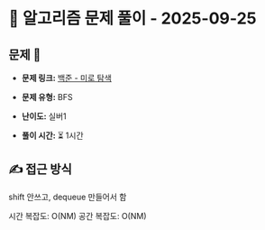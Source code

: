 # 📝 알고리즘 문제 풀이 - 2025-09-25

## 문제 📖

- **문제 링크:** [백준 - 미로 탐색](https://www.acmicpc.net/problem/2178)

- **문제 유형:** BFS

- **난이도:** 실버1

- **풀이 시간:** ⏳ 1시간

## ✍ 접근 방식

shift 안쓰고, dequeue 만들어서 함

시간 복잡도: O(NM)
공간 복잡도: O(NM)
